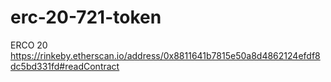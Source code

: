 # erc-20-721-token

ERCO 20
https://rinkeby.etherscan.io/address/0x8811641b7815e50a8d4862124efdf8dc5bd331fd#readContract
